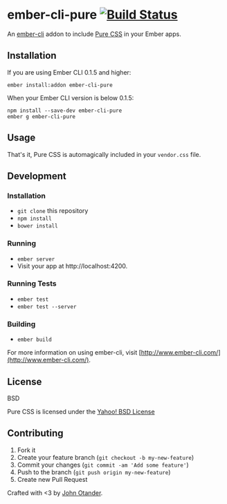 # ember-cli-pure [![Build Status](https://travis-ci.org/johnotander/ember-cli-pure.svg?branch=master)](https://travis-ci.org/johnotander/ember-cli-pure)

An [ember-cli](http://ember-cli.com) addon to include [Pure CSS](http://purecss.io) in your Ember apps.

## Installation

If you are using Ember CLI 0.1.5 and higher:

```
ember install:addon ember-cli-pure
```

When your Ember CLI version is below 0.1.5:

```
npm install --save-dev ember-cli-pure
ember g ember-cli-pure
```

## Usage

That's it, Pure CSS is automagically included in your `vendor.css` file.

## Development

### Installation

* `git clone` this repository
* `npm install`
* `bower install`

### Running

* `ember server`
* Visit your app at http://localhost:4200.

### Running Tests

* `ember test`
* `ember test --server`

### Building

* `ember build`

For more information on using ember-cli, visit [http://www.ember-cli.com/](http://www.ember-cli.com/).

## License

BSD

Pure CSS is licensed under the [Yahoo! BSD License](https://github.com/yahoo/pure/blob/master/LICENSE.md)

## Contributing

1. Fork it
2. Create your feature branch (`git checkout -b my-new-feature`)
3. Commit your changes (`git commit -am 'Add some feature'`)
4. Push to the branch (`git push origin my-new-feature`)
5. Create new Pull Request

Crafted with <3 by [John Otander](http://johnotander.com).
